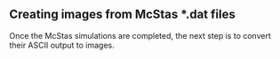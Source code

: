 ## Creating images from McStas *.dat files

Once the McStas simulations are completed, the next step is to convert their ASCII output to images.
